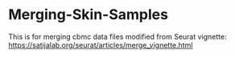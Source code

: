 # Merging-Skin-Samples

This is for merging cbmc data files modified from Seurat vignette: https://satijalab.org/seurat/articles/merge_vignette.html
